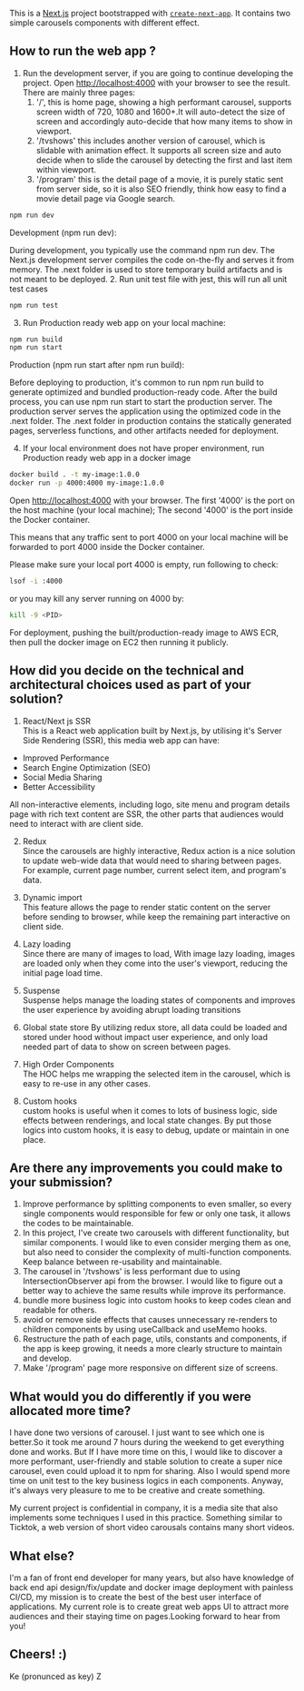 This is a [Next.js](https://nextjs.org/) project bootstrapped with [`create-next-app`](https://github.com/vercel/next.js/tree/canary/packages/create-next-app).
It contains two simple carousels components with different effect.

## How to run the web app ?

1. Run the development server, if you are going to continue developing the project.
   Open [http://localhost:4000](http://localhost:4000) with your browser to see the result.<br>
   There are mainly three pages:<br>
   1. '/', this is home page, showing a high performant carousel, supports screen width of 720, 1080 and 1600+.It will auto-detect the size of screen and accordingly auto-decide that how many items to show in viewport.
   2. '/tvshows' this includes another version of carousel, which is slidable with animation effect. It supports all screen size and auto decide when to slide the carousel by detecting the first and last item within viewport.
   3. '/program' this is the detail page of a movie, it is purely static sent from server side, so it is also SEO friendly, think how easy to find a movie detail page via Google search.


```bash
npm run dev
```
Development (npm run dev):

During development, you typically use the command npm run dev.
The Next.js development server compiles the code on-the-fly and serves it from memory.
The .next folder is used to store temporary build artifacts and is not meant to be deployed.
2. Run unit test file with jest, this will run all unit test cases

```bash
npm run test
```
3. Run Production ready web app on your local machine:

```bash
npm run build
npm run start
```
Production (npm run start after npm run build):

Before deploying to production, it's common to run npm run build to generate optimized and bundled production-ready code.
After the build process, you can use npm run start to start the production server.
The production server serves the application using the optimized code in the .next folder.
The .next folder in production contains the statically generated pages, serverless functions, and other artifacts needed for deployment.

4. If your local environment does not have proper environment, run Production ready web app in a docker image

```bash
docker build . -t my-image:1.0.0
docker run -p 4000:4000 my-image:1.0.0
```
Open [http://localhost:4000](http://localhost:4000) with your browser.
The first '4000' is the port on the host machine (your local machine);
The second '4000' is the port inside the Docker container.

This means that any traffic sent to port 4000 on your local machine will be forwarded to port 4000 inside the Docker container.

Please make sure your local port 4000 is empty, run following to check:

```bash
lsof -i :4000
```
 or you may kill any server running on 4000 by:
```bash
kill -9 <PID>
```
For deployment, pushing the built/production-ready image to AWS ECR, then pull the docker image on EC2 then running it publicly.

## How did you decide on the technical and architectural choices used as part of your solution?
1. React/Next js SSR <br>
This is a React web application built by Next.js, by utilising it's Server Side Rendering (SSR), this media web app can have: <br>
* Improved Performance
* Search Engine Optimization (SEO)
* Social Media Sharing
* Better Accessibility

All non-interactive elements, including logo, site menu and program details page with rich text content are SSR, the other parts that audiences would need to interact with are client side.<br>

2. Redux <br>
Since the carousels are highly interactive, Redux action is a nice solution to update web-wide data that would need to sharing between pages. For example, current page number, current select item, and program's data.<br>

3. Dynamic import<br>
This feature allows the page to render static content on the server before sending to browser, while keep the remaining part interactive on client side.<br>
4. Lazy loading<br>
Since there are many of images to load, With image lazy loading, images are loaded only when they come into the user's viewport, reducing the initial page load time.
5. Suspense <br>
   Suspense helps manage the loading states of components and improves the user experience by avoiding abrupt loading transitions<br>
6. Global state store
   By utilizing redux store, all data could be loaded and stored under hood without impact user experience, and only load needed part of data to show on screen between pages.
7. High Order Components <br>
   The HOC helps me wrapping the selected item in the carousel, which is easy to re-use in any other cases.<br>
8. Custom hooks <br>
   custom hooks is useful when it comes to lots of business logic, side effects between renderings, and local state changes. By put those logics into custom hooks, it is easy to debug, update or maintain in one place.



## Are there any improvements you could make to your submission?

1. Improve performance by splitting components to even smaller, so every single components would responsible for few or only one task, it allows the codes to be maintainable.
2. In this project, I've create two carousels with different functionality, but similar components. I would like to even consider merging them as one, but also need to consider the complexity of multi-function components. Keep balance between re-usability and maintainable.
3. The carousel in '/tvshows' is less performant due to using IntersectionObserver api from the browser. I would like to figure out a better way to achieve the same results while improve its performance.
4. bundle more business logic into custom hooks to keep codes clean and readable for others.
5. avoid or remove side effects that causes unnecessary re-renders to children components by using useCallback and useMemo hooks.
6. Restructure the path of each page, utils, constants and components, if the app is keep growing, it needs a more clearly structure to maintain and develop.
7. Make '/program' page more responsive on different size of screens.

## What would you do differently if you were allocated more time?

I have done two versions of carousel. I just want to see which one is better.So it took me around 7 hours during the weekend to get everything done and works.
But If I have more time on this, I would like to discover a more performant, user-friendly and stable solution to create a super nice carousel, even could upload it to npm for sharing.
Also I would spend more time on unit test to the key business logics in each components. Anyway, it's always very pleasure to me to be creative and create something.

My current project is confidential in company, it is a media site that also implements some techniques I used in this practice. Something similar to Ticktok, a web version of short video carousals contains many short videos.


## What else?

I'm a fan of front end developer for many years, but also have knowledge of back end api design/fix/update and docker image deployment with painless CI/CD, my mission is to create the best of the best user interface of applications. My current role is to create great web apps UI to attract more audiences and their staying time on pages.Looking forward to hear from you!

## Cheers! :)
Ke (pronunced as key) Z